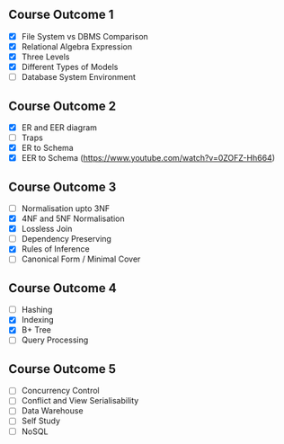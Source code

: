 ## Course Outcome 1
- [x] File System vs DBMS Comparison
- [x] Relational Algebra Expression
- [x] Three Levels 
- [x] Different Types of Models
- [ ] Database System Environment
## Course Outcome 2
- [x] ER and EER diagram
- [ ] Traps
- [x] ER to Schema
- [x] EER to Schema (https://www.youtube.com/watch?v=0ZOFZ-Hh664)
## Course Outcome 3
- [ ] Normalisation upto 3NF
- [x] 4NF and 5NF Normalisation
- [x] Lossless Join
- [ ] Dependency Preserving
- [x] Rules of Inference
- [ ] Canonical Form / Minimal Cover
## Course Outcome 4
- [ ] Hashing
- [x] Indexing
- [x] B+ Tree
- [ ] Query Processing
## Course Outcome 5
- [ ] Concurrency Control
- [ ] Conflict and View Serialisability
- [ ] Data Warehouse
- [ ] Self Study
- [ ] NoSQL
